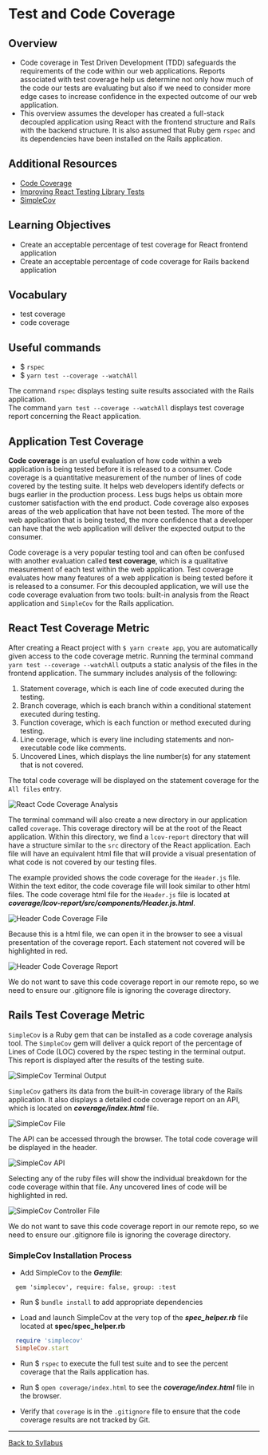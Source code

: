 # Test and Code Coverage  

## Overview  
- Code coverage in Test Driven Development (TDD) safeguards the requirements of the code within our web applications. Reports associated with test coverage help us determine not only how much of the code our tests are evaluating but also if we need to consider more edge cases to increase confidence in the expected outcome of our web application.
- This overview assumes the developer has created a full-stack decoupled application using React with the frontend structure and Rails with the backend structure. It is also assumed that Ruby gem `rspec` and its dependencies have been installed on the Rails application.

## Additional Resources  
- [Code Coverage](https://www.baeldung.com/cs/code-coverage)
- [Improving React Testing Library Tests](https://claritydev.net/blog/improving-react-testing-library-tests)
- [SimpleCov](https://www.rubydoc.info/gems/simplecov/0.22.0)

## Learning Objectives
- Create an acceptable percentage of test coverage for React frontend application
- Create an acceptable percentage of code coverage for Rails backend application

## Vocabulary
- test coverage
- code coverage

## Useful commands
- $ `rspec`
- $ `yarn test --coverage --watchAll`  

The command `rspec` displays testing suite results associated with the Rails application.  
The command `yarn test --coverage --watchAll` displays test coverage report concerning the React application.

## Application Test Coverage 
**Code coverage** is an useful evaluation of how code within a web application is being tested before it is released to a consumer. Code coverage is a quantitative measurement of the number of lines of code covered by the testing suite. It helps web developers identify defects or bugs earlier in the production process. Less bugs helps us obtain more customer satisfaction with the end product. Code coverage also exposes areas of the web application that have not been tested. The more of the web application that is being tested, the more confidence that a developer can have that the web application will deliver the expected output to the consumer. 

Code coverage is a very popular testing tool and can often be confused with another evaluation called **test coverage**, which is a qualitative measurement of each test within the web application. Test coverage evaluates how many features of a web application is being tested before it is released to a consumer. For this decoupled application, we will use the code coverage evaluation from two tools: built-in analysis from the React application and `SimpleCov` for the Rails application. 

## React Test Coverage Metric
After creating a React project with `$ yarn create app`, you are automatically given access to the code coverage metric. Running the terminal command `yarn test --coverage --watchAll` outputs a static analysis of the files in the frontend application. The summary includes analysis of the following:
1. Statement coverage, which is each line of code executed during the testing.
2. Branch coverage, which is each branch within a conditional statement executed during testing.
3. Function coverage, which is each function or method executed during testing.
4. Line coverage, which is every line including statements and non-executable code like comments.
5. Uncovered Lines, which displays the line number(s) for any statement that is not covered.

The total code coverage will be displayed on the statement coverage for the `All files` entry.  

![React Code Coverage Analysis](./assets/yarn-coverage-term.png)

The terminal command will also create a new directory in our application called `coverage`. This coverage directory will be at the root of the React application. Within this directory, we find a `lcov-report` directory that will have a structure similar to the `src` directory of the React application. Each file will have an equivalent html file that will provide a visual presentation of what code is not covered by our testing files. 

The example provided shows the code coverage for the `Header.js` file. Within the text editor, the code coverage file will look similar to other html files. The code coverage html file for the `Header.js` file is located at ***coverage/lcov-report/src/components/Header.js.html***. 

![Header Code Coverage File](./assets/yarn-coverage-file.png)

Because this is a html file, we can open it in the browser to see a visual presentation of the coverage report. Each statement not covered will be highlighted in red. 

![Header Code Coverage Report](./assets/yarn-coverage-browser.png)

We do not want to save this code coverage report in our remote repo, so we need to ensure our .gitignore file is ignoring the coverage directory.

## Rails Test Coverage Metric
`SimpleCov` is a Ruby gem that can be installed as a code coverage analysis tool. The `SimpleCov` gem will deliver a quick report of the percentage of Lines of Code (LOC) covered by the rspec testing in the terminal output. This report is displayed after the results of the testing suite.

![SimpleCov Terminal Output](./assets/rspec-simplecov-term.png)

`SimpleCov` gathers its data from the built-in coverage library of the Rails application. It also displays a detailed code coverage report on an API, which is located on ***coverage/index.html*** file. 

![SimpleCov File](./assets/simplecov-file.png)

The API can be accessed through the browser. The total code coverage will be displayed in the header. 

![SimpleCov API](./assets/simplecov-browser.png)

Selecting any of the ruby files will show the individual breakdown for the code coverage within that file. Any uncovered lines of code will be highlighted in red.  

![SimpleCov Controller File](./assets/simplecov-controller.png)

We do not want to save this code coverage report in our remote repo, so we need to ensure our .gitignore file is ignoring the coverage directory.

### SimpleCov Installation Process 
- Add SimpleCov to the ***Gemfile***:
```Gemfile
  gem 'simplecov', require: false, group: :test
```
- Run $ `bundle install` to add appropriate dependencies

- Load and launch SimpleCov at the very top of the ***spec_helper.rb*** file located at **spec/spec_helper.rb**
```rb
  require 'simplecov'
  SimpleCov.start
```

- Run $ `rspec` to execute the full test suite and to see the percent coverage that the Rails application has.

- Run $ `open coverage/index.html` to see the ***coverage/index.html*** file in the browser. 

- Verify that `coverage` is in the `.gitignore` file to ensure that the code coverage results are not tracked by Git.

---

[Back to Syllabus](../README.md#unit-ten-capstone-project-mvp)